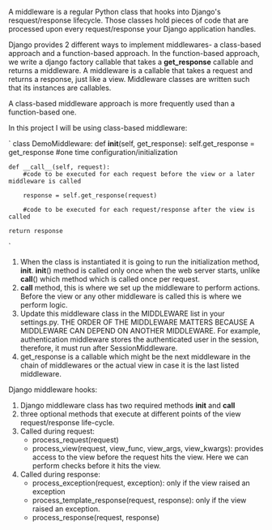 A middleware is a regular Python class that hooks into Django's resquest/response lifecycle. Those classes hold pieces of code that are processed upon every request/response your Django application handles.

Django provides 2 different ways to implement middlewares- a class-based approach and a function-based approach. In the function-based approach, we write a django factory callable that takes a __get_response__ callable and returns a middleware. A middleware is a callable that takes a request and returns a response, just like a view. Middleware classes are written such that its instances are callables.

A class-based middleware approach is more frequently used than a function-based one.

In this project I will be using class-based middleware:

`
class DemoMiddleware:
    def __init__(self, get_response):
        self.get_response = get_response
        #one time configuration/initialization

    def __call__(self, request):
        #code to be executed for each request before the view or a later middleware is called

        response = self.get_response(request)

        #code to be executed for each request/response after the view is called

    return response
`

1. When the class is instantiated it is going to run the initialization method, __init__. __init__() method is called only once when the web server starts, unlike __call__() which method which is called once per request.
2. __call__ method, this is where we set up the middleware to perform actions. Before the view or any other middleware is called this is where we perform logic. 
3. Update this middleware class in the MIDDLEWARE list in your settings.py. THE ORDER OF THE MIDDLEWARE MATTERS BECAUSE A MIDDLEWARE CAN DEPEND ON ANOTHER MIDDLEWARE. For example, authentication middleware stores the authenticated user in the session, therefore, it must run after SessionMiddleware.
4. get_response is a callable which might be the next middleware in the chain of middlewares or the actual view in case it is the last listed middleware.

Django middleware hooks:
1. Django middleware class has two required methods __init__ and __call__
2. three optional methods that execute at different points of the view request/response life-cycle.
3. Called during request:
    * process_request(request)
    * process_view(request, view_func, view_args, view_kwargs): provides access to the view before the request hits the view. Here we can perform checks before it hits the view.
4. Called during response:
    * process_exception(request, exception): only if the view raised an exception
    * process_template_response(request, response): only if the view raised an exception.
    * process_response(request, response)